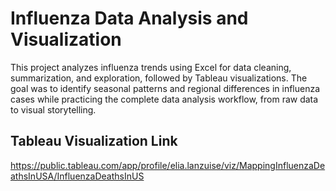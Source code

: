 # Influenza Data Analysis and Visualization

This project analyzes influenza trends using Excel for data cleaning, summarization, and exploration, followed by Tableau visualizations.
The goal was to identify seasonal patterns and regional differences in influenza cases while practicing the complete data analysis workflow, from raw data to visual storytelling.


## Tableau Visualization Link
https://public.tableau.com/app/profile/elia.lanzuise/viz/MappingInfluenzaDeathsInUSA/InfluenzaDeathsInUS
